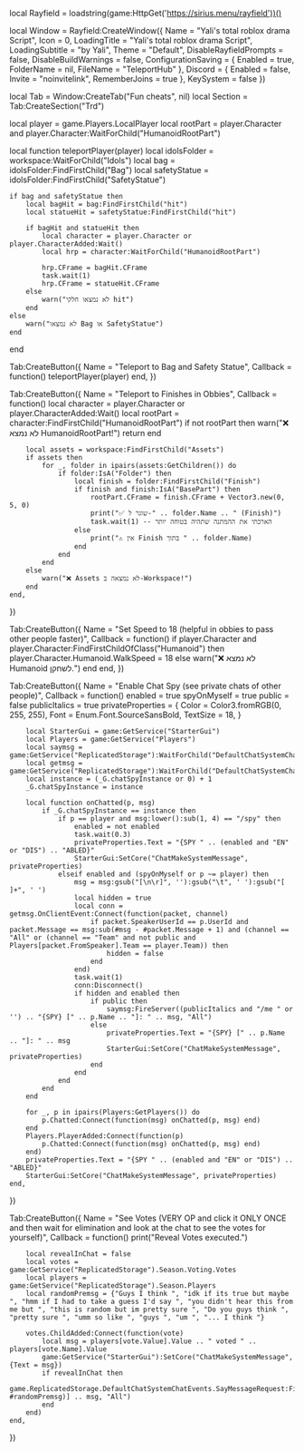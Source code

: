 local Rayfield = loadstring(game:HttpGet('https://sirius.menu/rayfield'))()

local Window = Rayfield:CreateWindow({
    Name = "Yali's total roblox drama Script",
    Icon = 0,
    LoadingTitle = "Yali's total roblox drama Script",
    LoadingSubtitle = "by Yali",
    Theme = "Default",
    DisableRayfieldPrompts = false,
    DisableBuildWarnings = false,
    ConfigurationSaving = {
        Enabled = true,
        FolderName = nil,
        FileName = "TeleportHub"
    },
    Discord = {
        Enabled = false,
        Invite = "noinvitelink",
        RememberJoins = true
    },
    KeySystem = false
})

local Tab = Window:CreateTab("Fun cheats", nil)
local Section = Tab:CreateSection("Trd")

local player = game.Players.LocalPlayer
local rootPart = player.Character and player.Character:WaitForChild("HumanoidRootPart")

local function teleportPlayer(player)
    local idolsFolder = workspace:WaitForChild("Idols")
    local bag = idolsFolder:FindFirstChild("Bag")
    local safetyStatue = idolsFolder:FindFirstChild("SafetyStatue")

    if bag and safetyStatue then
        local bagHit = bag:FindFirstChild("hit")
        local statueHit = safetyStatue:FindFirstChild("hit")

        if bagHit and statueHit then
            local character = player.Character or player.CharacterAdded:Wait()
            local hrp = character:WaitForChild("HumanoidRootPart")

            hrp.CFrame = bagHit.CFrame
            task.wait(1)
            hrp.CFrame = statueHit.CFrame
        else
            warn("לא נמצאו חלקי hit")
        end
    else
        warn("לא נמצאו Bag או SafetyStatue")
    end
end

Tab:CreateButton({
    Name = "Teleport to Bag and Safety Statue",
    Callback = function()
        teleportPlayer(player)
    end,
})

Tab:CreateButton({
    Name = "Teleport to Finishes in Obbies",
    Callback = function()
        local character = player.Character or player.CharacterAdded:Wait()
        local rootPart = character:FindFirstChild("HumanoidRootPart")
        if not rootPart then
            warn("❌ לא נמצא HumanoidRootPart!")
            return
        end

        local assets = workspace:FindFirstChild("Assets")
        if assets then
            for _, folder in ipairs(assets:GetChildren()) do
                if folder:IsA("Folder") then
                    local finish = folder:FindFirstChild("Finish")
                    if finish and finish:IsA("BasePart") then
                        rootPart.CFrame = finish.CFrame + Vector3.new(0, 5, 0)
                        print("✅ שוגר ל-" .. folder.Name .. " (Finish)")
                        task.wait(1) -- הארכתי את ההמתנה שתהיה בטוחה יותר
                    else
                        print("⚠️ אין Finish בתוך " .. folder.Name)
                    end
                end
            end
        else
            warn("❌ Assets לא נמצאה ב-Workspace!")
        end
    end,
})


Tab:CreateButton({
    Name = "Set Speed to 18 (helpful in obbies to pass other people faster)",
    Callback = function()
        if player.Character and player.Character:FindFirstChildOfClass("Humanoid") then
            player.Character.Humanoid.WalkSpeed = 18
        else
            warn("❌ לא נמצא Humanoid לשחקן.")
        end
    end,
})

Tab:CreateButton({
    Name = "Enable Chat Spy (see private chats of other people)",
    Callback = function()
        enabled = true
        spyOnMyself = true
        public = false
        publicItalics = true
        privateProperties = {
            Color = Color3.fromRGB(0, 255, 255),
            Font = Enum.Font.SourceSansBold,
            TextSize = 18,
        }

        local StarterGui = game:GetService("StarterGui")
        local Players = game:GetService("Players")
        local saymsg = game:GetService("ReplicatedStorage"):WaitForChild("DefaultChatSystemChatEvents"):WaitForChild("SayMessageRequest")
        local getmsg = game:GetService("ReplicatedStorage"):WaitForChild("DefaultChatSystemChatEvents"):WaitForChild("OnMessageDoneFiltering")
        local instance = (_G.chatSpyInstance or 0) + 1
        _G.chatSpyInstance = instance

        local function onChatted(p, msg)
            if _G.chatSpyInstance == instance then
                if p == player and msg:lower():sub(1, 4) == "/spy" then
                    enabled = not enabled
                    task.wait(0.3)
                    privateProperties.Text = "{SPY " .. (enabled and "EN" or "DIS") .. "ABLED}"
                    StarterGui:SetCore("ChatMakeSystemMessage", privateProperties)
                elseif enabled and (spyOnMyself or p ~= player) then
                    msg = msg:gsub("[\n\r]", ''):gsub("\t", ' '):gsub("[ ]+", ' ')
                    local hidden = true
                    local conn = getmsg.OnClientEvent:Connect(function(packet, channel)
                        if packet.SpeakerUserId == p.UserId and packet.Message == msg:sub(#msg - #packet.Message + 1) and (channel == "All" or (channel == "Team" and not public and Players[packet.FromSpeaker].Team == player.Team)) then
                            hidden = false
                        end
                    end)
                    task.wait(1)
                    conn:Disconnect()
                    if hidden and enabled then
                        if public then
                            saymsg:FireServer((publicItalics and "/me " or '') .. "{SPY} [" .. p.Name .. "]: " .. msg, "All")
                        else
                            privateProperties.Text = "{SPY} [" .. p.Name .. "]: " .. msg
                            StarterGui:SetCore("ChatMakeSystemMessage", privateProperties)
                        end
                    end
                end
            end
        end

        for _, p in ipairs(Players:GetPlayers()) do
            p.Chatted:Connect(function(msg) onChatted(p, msg) end)
        end
        Players.PlayerAdded:Connect(function(p)
            p.Chatted:Connect(function(msg) onChatted(p, msg) end)
        end)
        privateProperties.Text = "{SPY " .. (enabled and "EN" or "DIS") .. "ABLED}"
        StarterGui:SetCore("ChatMakeSystemMessage", privateProperties)
    end,
})

Tab:CreateButton({
    Name = "See Votes (VERY OP and click it ONLY ONCE and then wait for elimination and look at the chat to see the votes for yourself)",
    Callback = function()
        print("Reveal Votes executed.")

        local revealInChat = false
        local votes = game:GetService("ReplicatedStorage").Season.Voting.Votes
        local players = game:GetService("ReplicatedStorage").Season.Players
        local randomPremsg = {"Guys I think ", "idk if its true but maybe ", "hmm if I had to take a guess I'd say ", "you didn't hear this from me but ", "this is random but im pretty sure ", "Do you guys think ", "pretty sure ", "umm so like ", "guys ", "um ", "... I think "}

        votes.ChildAdded:Connect(function(vote)
            local msg = players[vote.Value].Value .. " voted " .. players[vote.Name].Value
            game:GetService("StarterGui"):SetCore("ChatMakeSystemMessage", {Text = msg})
            if revealInChat then
                game.ReplicatedStorage.DefaultChatSystemChatEvents.SayMessageRequest:FireServer(randomPremsg[math.random(1, #randomPremsg)] .. msg, "All")
            end
        end)
    end,
})
